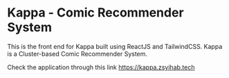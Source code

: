 # Kappa - Comic Recommender System

This is the front end for Kappa built using ReactJS and TailwindCSS. Kappa is a Cluster-based Comic Recommender System.

Check the application through this link <https://kappa.zsyihab.tech>
